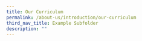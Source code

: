 ```yaml
---
title: Our Curriculum
permalink: /about-us/introduction/our-curriculum
third_nav_title: Example Subfolder
description: ""
---
```


